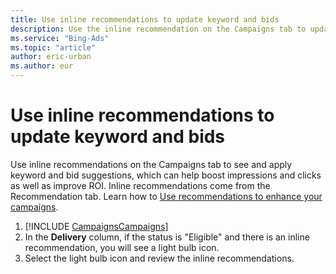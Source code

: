 ```yaml
---
title: Use inline recommendations to update keyword and bids
description: Use the inline recommendation on the Campaigns tab to update your keywords and bids.
ms.service: "Bing-Ads"
ms.topic: "article"
author: eric-urban
ms.author: eur
---
```


# Use inline recommendations to update keyword and bids

Use inline recommendations on the Campaigns tab to see and apply keyword and bid suggestions, which can help boost impressions and clicks as well as improve ROI. Inline recommendations come from the Recommendation tab. Learn how to [Use recommendations to enhance your campaigns](./hlp_BA_CONC_Recommendations.md).

1. [!INCLUDE [CampaignsCampaigns](./includes/CampaignsCampaigns.md)]
1. In the **Delivery** column, if the status is "Eligible" and there is an inline recommendation, you will see a light bulb icon.
1. Select the light bulb icon and review the inline recommendations.


